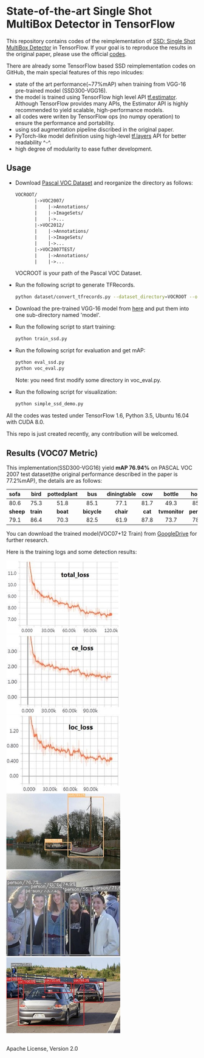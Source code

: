 # State-of-the-art Single Shot MultiBox Detector in TensorFlow

This repository contains codes of the reimplementation of [SSD: Single Shot MultiBox Detector](https://arxiv.org/abs/1512.02325) in TensorFlow. If your goal is to reproduce the results in the original paper, please use the official [codes](https://github.com/weiliu89/caffe/tree/ssd).

There are already some TensorFlow based SSD reimplementation codes on GitHub, the main special features of this repo inlcudes:

- state of the art performance(~77%mAP) when training from VGG-16 pre-trained model (SSD300-VGG16).
- the model is trained using TensorFlow high level API [tf.estimator](https://www.tensorflow.org/api_docs/python/tf/estimator/Estimator). Although TensorFlow provides many APIs, the Estimator API is highly recommended to yield scalable, high-performance models. 
- all codes were writen by TensorFlow ops (no numpy operation) to ensure the performance and portability.
- using ssd augmentation pipeline discribed in the original paper.
- PyTorch-like model definition using high-level [tf.layers](https://www.tensorflow.org/api_docs/python/tf/layers) API for better readability ^-^.
- high degree of modularity to ease futher development.

## ##
## Usage
- Download [Pascal VOC Dataset](https://pjreddie.com/projects/pascal-voc-dataset-mirror/) and reorganize the directory as follows:
	```
	VOCROOT/
		   |->VOC2007/
		   |    |->Annotations/
		   |    |->ImageSets/
		   |    |->...
		   |->VOC2012/
		   |    |->Annotations/
		   |    |->ImageSets/ 
		   |    |->...
		   |->VOC2007TEST/
		   |    |->Annotations/
		   |    |->...
	```
	VOCROOT is your path of the Pascal VOC Dataset.
- Run the following script to generate TFRecords.
	```sh
	python dataset/convert_tfrecords.py --dataset_directory=VOCROOT --output_directory=./dataset/tfrecords
	```
- Download the pre-trained VGG-16 model from [here](https://drive.google.com/drive/folders/184srhbt8_uvLKeWW_Yo8Mc5wTyc0lJT7) and put them into one sub-directory named 'model'.
- Run the following script to start training:

	```sh
	python train_ssd.py 
	```
- Run the following script for evaluation and get mAP:

	```sh
	python eval_ssd.py 
	python voc_eval.py 
	```
	Note: you need first modify some directory in voc_eval.py.
- Run the following script for visualization:
	```sh
	python simple_ssd_demo.py
	```

All the codes was tested under TensorFlow 1.6, Python 3.5, Ubuntu 16.04 with CUDA 8.0. 

This repo is just created recently, any contribution will be welcomed.

## Results (VOC07 Metric)

This implementation(SSD300-VGG16) yield **mAP 76.94%** on PASCAL VOC 2007 test dataset(the original performance described in the paper is 77.2%mAP), the details are as follows:

| sofa   | bird  | pottedplant | bus | diningtable | cow | bottle | horse | aeroplane | motorbike
|:-------|:-----:|:-------:|:-------:|:-------:|:-------:|:-------:|:-------:|:-------:|:-------:|
|  80.6  |  75.3 |  51.8   |   85.1  |   77.1    |  81.7 |  49.3  | 85.5  |   80.1    |   83.9   |
| **sheep**  | **train** | **boat**    | **bicycle** | **chair**    | **cat**   | **tvmonitor** | **person** | **car**  | **dog** |
|  79.1  |  86.4 |  70.3   |   82.5  |   61.9    | 87.8 |  73.7  | 78.5  |   82.7   |   85.5   |

You can download the trained model(VOC07+12 Train) from [GoogleDrive](https://drive.google.com/open?id=1yeYcfcOURcZ4DaElEn9C2xY1NymGzG5W) for further research.

Here is the training logs and some detection results:

![](logs/loss.JPG "loss")
![](logs/celoss.JPG "celoss")
![](logs/locloss.JPG "locloss")
![](demo/demo1.jpg "demo1")
![](demo/demo2.jpg "demo2")
![](demo/demo3.jpg "demo3")

## ##
Apache License, Version 2.0